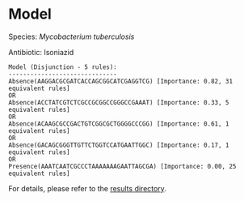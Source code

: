 
# Model

Species: *Mycobacterium tuberculosis*

Antibiotic: Isoniazid

```
Model (Disjunction - 5 rules):
------------------------------
Absence(AAGGACGCGATCACCAGCGGCATCGAGGTCG) [Importance: 0.82, 31 equivalent rules]
OR
Absence(ACCTATCGTCTCGCCGCGGCCGGGCCGAAAT) [Importance: 0.33, 5 equivalent rules]
OR
Absence(ACAAGCGCCGACTGTCGGCGCTGGGGCCCGG) [Importance: 0.61, 1 equivalent rules]
OR
Absence(GACAGCGGGTTGTTCTGGTCCATGAATTGGC) [Importance: 0.17, 1 equivalent rules]
OR
Presence(AAATCAATCGCCCTAAAAAAAGAATTAGCGA) [Importance: 0.00, 25 equivalent rules]

```

For details, please refer to the [results directory](../../../../../results/scm_b/mycobacterium%20tuberculosis/isoniazid/repeat_3/).

